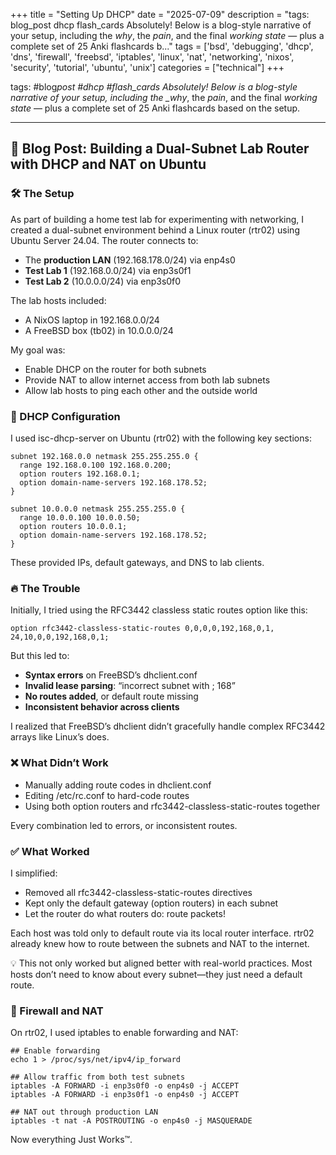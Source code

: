 +++
title = "Setting Up DHCP"
date = "2025-07-09"
description = "tags: blog_post dhcp flash_cards Absolutely! Below is a blog-style narrative of your setup, including the _why_, the _pain_, and the final _working state_ — plus a complete set of 25 Anki flashcards b..."
tags = ['bsd', 'debugging', 'dhcp', 'dns', 'firewall', 'freebsd', 'iptables', 'linux', 'nat', 'networking', 'nixos', 'security', 'tutorial', 'ubuntu', 'unix']
categories = ["technical"]
+++

tags: #blog*post #dhcp #flash_cards
Absolutely! Below is a blog-style narrative of your setup, including the \_why*, the _pain_, and the final _working state_ — plus a complete set of 25 Anki flashcards based on the setup.

---

## **🧵 Blog Post: Building a Dual-Subnet Lab Router with DHCP and NAT on Ubuntu**

### **🛠️ The Setup**

As part of building a home test lab for experimenting with networking, I created a dual-subnet environment behind a Linux router (rtr02) using Ubuntu Server 24.04. The router connects to:

- The **production LAN** (192.168.178.0/24) via enp4s0
- **Test Lab 1** (192.168.0.0/24) via enp3s0f1
- **Test Lab 2** (10.0.0.0/24) via enp3s0f0

The lab hosts included:

- A NixOS laptop in 192.168.0.0/24
- A FreeBSD box (tb02) in 10.0.0.0/24

My goal was:

- Enable DHCP on the router for both subnets
- Provide NAT to allow internet access from both lab subnets
- Allow lab hosts to ping each other and the outside world

### **🧱 DHCP Configuration**

I used isc-dhcp-server on Ubuntu (rtr02) with the following key sections:

```
subnet 192.168.0.0 netmask 255.255.255.0 {
  range 192.168.0.100 192.168.0.200;
  option routers 192.168.0.1;
  option domain-name-servers 192.168.178.52;
}

subnet 10.0.0.0 netmask 255.255.255.0 {
  range 10.0.0.100 10.0.0.50;
  option routers 10.0.0.1;
  option domain-name-servers 192.168.178.52;
}
```

These provided IPs, default gateways, and DNS to lab clients.

### **🔥 The Trouble**

Initially, I tried using the RFC3442 classless static routes option like this:

```
option rfc3442-classless-static-routes 0,0,0,0,192,168,0,1, 24,10,0,0,192,168,0,1;
```

But this led to:

- **Syntax errors** on FreeBSD’s dhclient.conf
- **Invalid lease parsing**: “incorrect subnet with ; 168”
- **No routes added**, or default route missing
- **Inconsistent behavior across clients**

I realized that FreeBSD’s dhclient didn’t gracefully handle complex RFC3442 arrays like Linux’s does.

### **❌ What Didn’t Work**

- Manually adding route codes in dhclient.conf
- Editing /etc/rc.conf to hard-code routes
- Using both option routers and rfc3442-classless-static-routes together

Every combination led to errors, or inconsistent routes.

### **✅ What Worked**

I simplified:

- Removed all rfc3442-classless-static-routes directives
- Kept only the default gateway (option routers) in each subnet
- Let the router do what routers do: route packets!

Each host was told only to default route via its local router interface. rtr02 already knew how to route between the subnets and NAT to the internet.

💡 This not only worked but aligned better with real-world practices. Most hosts don’t need to know about every subnet—they just need a default route.

### **🧼 Firewall and NAT**

On rtr02, I used iptables to enable forwarding and NAT:

```
## Enable forwarding
echo 1 > /proc/sys/net/ipv4/ip_forward

## Allow traffic from both test subnets
iptables -A FORWARD -i enp3s0f0 -o enp4s0 -j ACCEPT
iptables -A FORWARD -i enp3s0f1 -o enp4s0 -j ACCEPT

## NAT out through production LAN
iptables -t nat -A POSTROUTING -o enp4s0 -j MASQUERADE
```

Now everything Just Works™.
